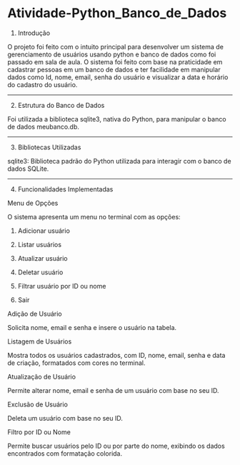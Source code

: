 ﻿# Atividade-Python_Banco_de_Dados

1. Introdução

O projeto foi feito com o intuito principal para desenvolver um sistema de gerenciamento de usuários usando python e banco de dados como foi passado em sala de aula. O sistema foi feito com base na praticidade em cadastrar pessoas em um banco de dados e ter facilidade em manipular dados como Id, nome, email, senha do usuário e visualizar a data e horário do cadastro do usuário.


---

2. Estrutura do Banco de Dados

Foi utilizada a biblioteca sqlite3, nativa do Python, para manipular o banco de dados meubanco.db.


---

3. Bibliotecas Utilizadas

sqlite3: Biblioteca padrão do Python utilizada para interagir com o banco de dados SQLite.


---

4. Funcionalidades Implementadas

Menu de Opções

O sistema apresenta um menu no terminal com as opções:

1. Adicionar usuário


2. Listar usuários


3. Atualizar usuário


4. Deletar usuário


5. Filtrar usuário por ID ou nome


6. Sair



Adição de Usuário

Solicita nome, email e senha e insere o usuário na tabela.


Listagem de Usuários

Mostra todos os usuários cadastrados, com ID, nome, email, senha e data de criação, formatados com cores no terminal.


Atualização de Usuário

Permite alterar nome, email e senha de um usuário com base no seu ID.


Exclusão de Usuário

Deleta um usuário com base no seu ID.


Filtro por ID ou Nome

Permite buscar usuários pelo ID ou por parte do nome, exibindo os dados encontrados com formatação colorida.

